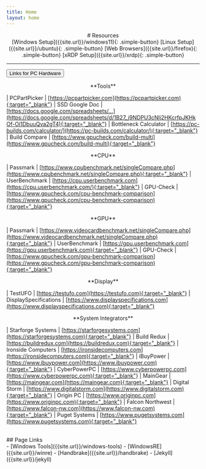 ```yaml
---
title: Home
layout: home
---
```


<div align="center" markdown="1">
# Resources
</div>

<div align="center" markdown="1">
[Windows Setup]({{site.url}}/windows11){: .simple-button}
[Linux Setup]({{site.url}}/ubuntu){: .simple-button}
[Web Browsers]({{site.url}}/firefox){: .simple-button}
[xRDP Setup]({{site.url}}/xrdp){: .simple-button}
</div>

----

<button class="collapsible" id="links">Links for PC Hardware</button>
<div class="content" id="links-data" markdown="1">

<div align="center" markdown="1">
**Tools**
</div>

| PCPartPicker | [https://pcpartpicker.com](https://pcpartpicker.com){:target="_blank"}
| SSD Google Doc | [https://docs.google.com/spreadsheets/...](https://docs.google.com/spreadsheets/d/1B27_j9NDPU3cNlj2HKcrfpJKHkOf-Oi1DbuuQva2gT4){:target="_blank"}
| Bottleneck Calculator | [https://pc-builds.com/calculator/](https://pc-builds.com/calculator/){:target="_blank"}
| Build Compare | [https://www.gpucheck.com/build-multi](https://www.gpucheck.com/build-multi){:target="_blank"}

<div align="center" markdown="1">
**CPU**
</div>

| Passmark | [https://www.cpubenchmark.net/singleCompare.php](https://www.cpubenchmark.net/singleCompare.php){:target="_blank"}
| UserBenchmark | [https://cpu.userbenchmark.com](https://cpu.userbenchmark.com/){:target="_blank"}
| GPU-Check | [https://www.gpucheck.com/cpu-benchmark-comparison](https://www.gpucheck.com/cpu-benchmark-comparison){:target="_blank"}

<div align="center" markdown="1">
**GPU**
</div>

| Passmark | [https://www.videocardbenchmark.net/singleCompare.php](https://www.videocardbenchmark.net/singleCompare.php){:target="_blank"}
| UserBenchmark | [https://gpu.userbenchmark.com](https://gpu.userbenchmark.com){:target="_blank"}
| GPU-Check | [https://www.gpucheck.com/gpu-benchmark-comparison](https://www.gpucheck.com/gpu-benchmark-comparison){:target="_blank"}

<div align="center" markdown="1">
**Display**
</div>

| TestUFO | [https://testufo.com](https://testufo.com){:target="_blank"}
| DisplaySpecifications | [https://www.displayspecifications.com](https://www.displayspecifications.com){:target="_blank"}

<div align="center" markdown="1">
**System Integrators**
</div>

| Starforge Systems | [https://starforgesystems.com](https://starforgesystems.com){:target="_blank"}
| Build Redux  | [https://buildredux.com](https://buildredux.com){:target="_blank"}
| Ironside Computers | [https://ironsidecomputers.com](https://ironsidecomputers.com){:target="_blank"}
| iBuyPower | [https://www.ibuypower.com](https://www.ibuypower.com){:target="_blank"}
| CyberPowerPC | [https://www.cyberpowerpc.com](https://www.cyberpowerpc.com){:target="_blank"}
| MainGear | [https://maingear.com](https://maingear.com){:target="_blank"}
| Digital Storm | [https://www.digitalstorm.com](https://www.digitalstorm.com){:target="_blank"}
| Origin PC | [https://www.originpc.com](https://www.originpc.com){:target="_blank"}
| Falcon Northwest | [https://www.falcon-nw.com](https://www.falcon-nw.com){:target="_blank"}
| Puget Systems | [https://www.pugetsystems.com](https://www.pugetsystems.com){:target="_blank"}

</div>
<br>

<div id="centered">
<div id="div1" markdown="1">
## Page Links
</div>
<div id="div2"  markdown="1">
- [Windows Tools]({{site.url}}/windows-tools)
- [WindowsRE]({{site.url}}/winre)
- [Handbrake]({{site.url}}/handbrake)
- [Jekyll]({{site.url}}/jekyll)
</div>
</div>
